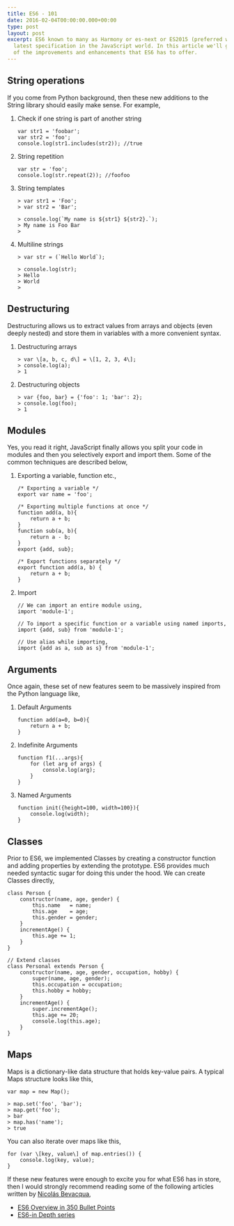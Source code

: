 ```yaml
---
title: ES6 - 101
date: 2016-02-04T00:00:00.000+00:00
type: post
layout: post
excerpt: ES6 known to many as Harmony or es-next or ES2015 (preferred way) is the
  latest specification in the JavaScript world. In this article we'll go through some
  of the improvements and enhancements that ES6 has to offer.
---
```


## String operations

If you come from Python background, then these new additions to the String
library should easily make sense. For example,

<!-- more -->

1. Check if one string is part of another string
    ```
    var str1 = 'foobar';
    var str2 = 'foo';
    console.log(str1.includes(str2)); //true
    ```

2. String repetition
    ```
    var str = 'foo';
    console.log(str.repeat(2)); //foofoo
    ```

3. String templates
    ```
    > var str1 = 'Foo';
    > var str2 = 'Bar';

    > console.log(`My name is ${str1} ${str2}.`);
    > My name is Foo Bar
    >
    ```

4. Multiline strings
    ```
    > var str = (`Hello World`);

    > console.log(str);
    > Hello
    > World
    >
    ``` 

## Destructuring

Destructuring allows us to extract values from arrays and objects (even deeply nested)
and store them in variables with a more convenient syntax.

1. Destructuring arrays
    ```
    > var \[a, b, c, d\] = \[1, 2, 3, 4\];
    > console.log(a);
    > 1
    ```
1. Destructuring objects

    ```
    > var {foo, bar} = {'foo': 1; 'bar': 2};
    > console.log(foo);
    > 1
    ```

## Modules

Yes, you read it right, JavaScript finally allows you split your code in modules and then
you selectively export and import them. Some of the common techniques are described below,

1. Exporting a variable, function etc.,

    ```
    /* Exporting a variable */
    export var name = 'foo';

    /* Exporting multiple functions at once */
    function add(a, b){
        return a + b;
    }
    function sub(a, b){
        return a - b;
    }
    export {add, sub};

    /* Export functions separately */
    export function add(a, b) {
        return a + b;
    }
    ```

2. Import

    ```
    // We can import an entire module using,
    import 'module-1';

    // To import a specific function or a variable using named imports,
    import {add, sub} from 'module-1';

    // Use alias while importing,
    import {add as a, sub as s} from 'module-1';
    ```

## Arguments

Once again, these set of new features seem to be massively inspired from the
Python language like,

1. Default Arguments

    ```
    function add(a=0, b=0){
        return a + b;
    }
    ```

2. Indefinite Arguments

    ```
    function f1(...args){
        for (let arg of args) {
            console.log(arg);
        }
    }
    ```

3. Named Arguments

    ```
    function init({height=100, width=100}){
        console.log(width);
    }
    ```

## Classes

Prior to ES6, we implemented Classes by creating a constructor function
and adding properties by extending the prototype. ES6 provides much needed
syntactic sugar for doing this under the hood. We can create Classes directly,

```
class Person {
    constructor(name, age, gender) {
        this.name   = name;
        this.age    = age;
        this.gender = gender;
    }
    incrementAge() {
        this.age += 1;
    }
}

// Extend classes
class Personal extends Person {
    constructor(name, age, gender, occupation, hobby) {
        super(name, age, gender);
        this.occupation = occupation;
        this.hobby = hobby;
    }
    incrementAge() {
        super.incrementAge();
        this.age += 20;
        console.log(this.age);
    }
}
```

## Maps

Maps is a dictionary-like data structure that holds key-value pairs. A typical
Maps structure looks like this,

```
var map = new Map();

> map.set('foo', 'bar');
> map.get('foo');
> bar
> map.has('name');
> true
```

You can also iterate over maps like this,

```
for (var \[key, value\] of map.entries()) {
    console.log(key, value);
}
```

If these new features were enough to excite you for what ES6 has in store, then I
would strongly recommend reading some of the following articles written by [Nicolás Bevacqua](https://ponyfoo.com/about),

* [ES6 Overview in 350 Bullet Points](https://ponyfoo.com/articles/es6)
* [ES6-in Depth series](https://ponyfoo.com/articles/tagged/es6-in-depth)